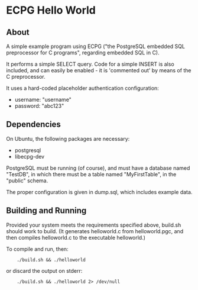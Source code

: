 ECPG Hello World
================

About
-----

A simple example program using ECPG ("the PostgreSQL embedded SQL preprocessor for C programs", regarding embedded SQL in C).

It performs a simple SELECT query.
Code for a simple INSERT is also included, and can easily be enabled - it is 'commented out' by means of the C preprocessor.

It uses a hard-coded placeholder authentication configuration:
-  username: "username"
-  password: "abc123"


Dependencies
------------

On Ubuntu, the following packages are necessary:

-  postgresql
-  libecpg-dev

PostgreSQL must be running (of course), and must have a database named "TestDB", in which there must be a table named "MyFirstTable", in the "public" schema.

The proper configuration is given in dump.sql, which includes example data.


Building and Running
--------------------

Provided your system meets the requirements specified above, build.sh should work to build.
(It generates helloworld.c from helloworld.pgc, and then compiles helloworld.c to the executable helloworld.)

To compile and run, then:

        ./build.sh && ./helloworld

or discard the output on stderr:

        ./build.sh && ./helloworld 2> /dev/null

